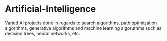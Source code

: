 # Artificial-Intelligence
Varied AI projects done in regards to search algorithms, path optimization algorithms, generative algorithms and machine learning algoruthms such as decision trees, neural networks, etc.
